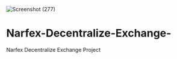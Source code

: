 ![Screenshot (277)](https://user-images.githubusercontent.com/68695019/167300273-d670da02-6e16-4b9a-8812-4abb868b1972.png)
# Narfex-Decentralize-Exchange-
Narfex Decentralize Exchange Project

